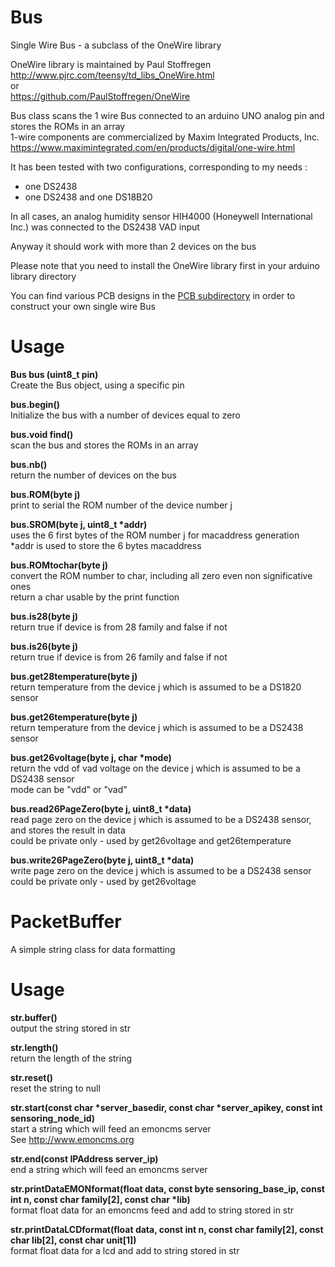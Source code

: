 # Bus

Single Wire Bus - a subclass of the OneWire library

OneWire library is maintained by Paul Stoffregen<br>
http://www.pjrc.com/teensy/td_libs_OneWire.html<br>
or<br>
https://github.com/PaulStoffregen/OneWire

Bus class scans the 1 wire Bus connected to an arduino UNO analog pin and stores the ROMs in an array<br>
1-wire components are commercialized by Maxim Integrated Products, Inc.<br>
https://www.maximintegrated.com/en/products/digital/one-wire.html

It has been tested with two configurations, corresponding to my needs :
- one DS2438
- one DS2438 and one DS18B20<br>

In all cases, an analog humidity sensor HIH4000 (Honeywell International Inc.) was connected to the DS2438 VAD input

Anyway it should work with more than 2 devices on the bus

Please note that you need to install the OneWire library first in your arduino library directory

You can find various PCB designs in the <a href=PCB>PCB subdirectory</a> in order to construct your own single wire Bus

# Usage

<b>Bus bus (uint8_t pin)</b><br>
Create the Bus object, using a specific pin

<b>bus.begin()</b><br>
Initialize the bus with a number of devices equal to zero

<b>bus.void find()</b><br>
scan the bus and stores the ROMs in an array

<b>bus.nb()</b><br>
return the number of devices on the bus

<b>bus.ROM(byte j)</b><br>
print to serial the ROM number of the device number j

<b>bus.SROM(byte j, uint8_t *addr)</b></br>
uses the 6 first bytes of the ROM number j for macaddress generation<br>
*addr is used to store the 6 bytes macaddress<br>

<b>bus.ROMtochar(byte j)</b></br>
convert the ROM number to char, including all zero even non significative ones<br>
return a char usable by the print function

<b>bus.is28(byte j)</b><br>
return true if device is from 28 family and false if not

<b>bus.is26(byte j)</b><br>
return true if device is from 26 family and false if not
  
<b>bus.get28temperature(byte j)</b><br>
return temperature from the device j which is assumed to be a DS1820 sensor

<b>bus.get26temperature(byte j)</b><br>
return temperature from the device j which is assumed to be a DS2438 sensor

<b>bus.get26voltage(byte j, char *mode)</b><br>
return the vdd of vad voltage on the device j which is assumed to be a DS2438 sensor<br>
mode can be "vdd" or "vad"

<b>bus.read26PageZero(byte j, uint8_t *data)</b><br>
read page zero on the device j which is assumed to be a DS2438 sensor, and stores the result in data<br>
could be private only - used by get26voltage and get26temperature
  
<b>bus.write26PageZero(byte j, uint8_t *data)</b><br>
write page zero on the device j which is assumed to be a DS2438 sensor<br>
could be private only - used by get26voltage

# PacketBuffer

A simple string class for data formatting

# Usage

<b>str.buffer()</b><br>
output the string stored in str

<b>str.length()</b></br>
return the length of the string

<b>str.reset()</b></br>
reset the string to null

<b>str.start(const char *server_basedir, const char *server_apikey, const int sensoring_node_id)</b></br>
start a string which will feed an emoncms server<br>
See http://www.emoncms.org

<b>str.end(const IPAddress server_ip)</b></br>
end a string which will feed an emoncms server

<b>str.printDataEMONformat(float data, const byte sensoring_base_ip, const int n, const char family[2], const char *lib)</b></br>
format float data for an emoncms feed and add to string stored in str

<b>str.printDataLCDformat(float data, const int n, const char family[2], const char lib[2], const char unit[1])</b></br>
format float data for a lcd and add to string stored in str
 



